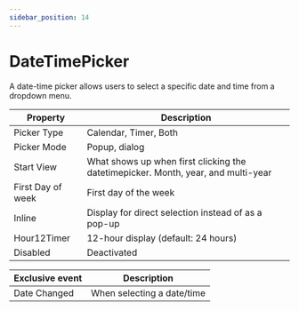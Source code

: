 ```yaml
---
sidebar_position: 14
---
```

# DateTimePicker

A date-time picker allows users to select a specific date and time from a dropdown menu.

| **Property** | **Description** |
| --- | --- |
| Picker Type | Calendar, Timer, Both |
| Picker Mode | Popup, dialog |
| Start View | What shows up when first clicking the datetimepicker. Month, year, and multi-year |
| First Day of week | First day of the week |
| Inline | Display for direct selection instead of as a pop-up |
| Hour12Timer | 12-hour display (default: 24 hours) |
| Disabled | Deactivated |

| Exclusive event | Description |
| --- | --- |
| Date Changed | When selecting a date/time |

